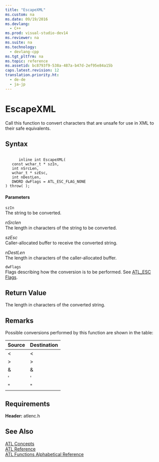 ```yaml
---
title: "EscapeXML"
ms.custom: na
ms.date: 09/19/2016
ms.devlang: 
  - C++
ms.prod: visual-studio-dev14
ms.reviewer: na
ms.suite: na
ms.technology: 
  - devlang-cpp
ms.tgt_pltfrm: na
ms.topic: reference
ms.assetid: bc8793f9-538a-487a-b47d-2ef95e84a15b
caps.latest.revision: 12
translation.priority.ht: 
  - de-de
  - ja-jp
---
```

# EscapeXML
Call this function to convert characters that are unsafe for use in XML to their safe equivalents.  
  
## Syntax  
  
```  
  
      inline int EscapeXML(  
   const wchar_t * szIn,  
   int nSrcLen,  
   wchar_t * szEsc,  
   int nDestLen,  
   DWORD dwFlags = ATL_ESC_FLAG_NONE   
) throw( );  
```  
  
#### Parameters  
 `szIn`  
 The string to be converted.  
  
 *nSrclen*  
 The length in characters of the string to be converted.  
  
 *szEsc*  
 Caller-allocated buffer to receive the converted string.  
  
 *nDestLen*  
 The length in characters of the caller-allocated buffer.  
  
 `dwFlags`  
 Flags describing how the conversion is to be performed. See [ATL_ESC Flags](../vs140/ATL_ESC-Flags.md).  
  
## Return Value  
 The length in characters of the converted string.  
  
## Remarks  
 Possible conversions performed by this function are shown in the table:  
  
|Source|Destination|  
|------------|-----------------|  
|<|&lt;|  
|>|&gt;|  
|&|&amp;|  
|'|&apos;|  
|"|&quot;|  
  
## Requirements  
 **Header:** atlenc.h  
  
## See Also  
 [ATL Concepts](../vs140/Active-Template-Library--ATL--Concepts.md)   
 [ATL Reference](../vs140/ATL-COM-Desktop-Components.md)   
 [ATL Functions Alphabetical Reference](../vs140/ATL-Functions-Alphabetical-Reference.md)